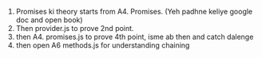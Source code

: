 1. Promises ki theory starts from A4. Promises. (Yeh padhne keliye google doc and open book)
2. Then provider.js to prove 2nd point.
3. then A4. promises.js to prove 4th point, isme ab then and catch dalenge
4. then open A6 methods.js for understanding chaining
